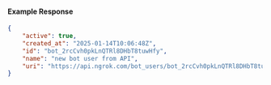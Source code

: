 <!-- Code generated for API Clients. DO NOT EDIT. -->

#### Example Response

```json
{
	"active": true,
	"created_at": "2025-01-14T10:06:48Z",
	"id": "bot_2rcCvh0pkLnQTRl8DHbT8tuwHfy",
	"name": "new bot user from API",
	"uri": "https://api.ngrok.com/bot_users/bot_2rcCvh0pkLnQTRl8DHbT8tuwHfy"
}
```
